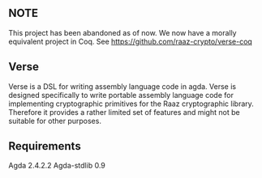 NOTE
----

This project has been abandoned as of now. We now have a morally
equivalent project in Coq. See https://github.com/raaz-crypto/verse-coq

Verse
-----

Verse is a DSL for writing assembly language code in agda. Verse is
designed specifically to write portable assembly language code for
implementing cryptographic primitives for the Raaz cryptographic
library. Therefore it provides a rather limited set of features and
might not be suitable for other purposes.


Requirements
------------

Agda 2.4.2.2
Agda-stdlib 0.9
